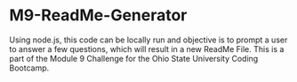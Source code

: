 # M9-ReadMe-Generator
Using node.js, this code can be locally run and objective is to prompt a user to answer a few questions, which will result in a new ReadMe File. This is a part of the Module 9 Challenge for the Ohio State University Coding Bootcamp.
